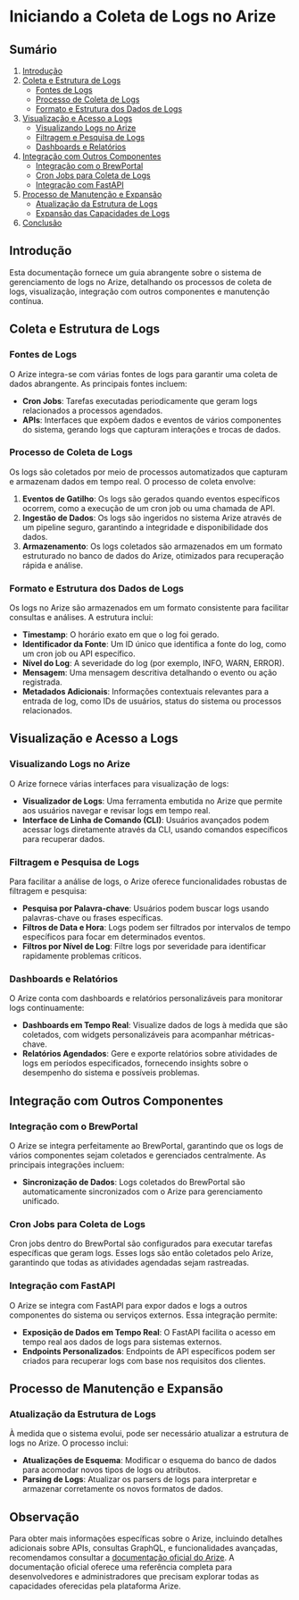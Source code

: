 # Iniciando a Coleta de Logs no Arize

## Sumário
1. [Introdução](#introdução)
2. [Coleta e Estrutura de Logs](#coleta-e-estrutura-de-logs)
   - [Fontes de Logs](#fontes-de-logs)
   - [Processo de Coleta de Logs](#processo-de-coleta-de-logs)
   - [Formato e Estrutura dos Dados de Logs](#formato-e-estrutura-dos-dados-de-logs)
3. [Visualização e Acesso a Logs](#visualização-e-acesso-a-logs)
   - [Visualizando Logs no Arize](#visualizando-logs-no-arize)
   - [Filtragem e Pesquisa de Logs](#filtragem-e-pesquisa-de-logs)
   - [Dashboards e Relatórios](#dashboards-e-relatórios)
4. [Integração com Outros Componentes](#integração-com-outros-componentes)
   - [Integração com o BrewPortal](#integração-com-o-brewportal)
   - [Cron Jobs para Coleta de Logs](#cron-jobs-para-coleta-de-logs)
   - [Integração com FastAPI](#integração-com-fastapi)
5. [Processo de Manutenção e Expansão](#processo-de-manutenção-e-expansão)
   - [Atualização da Estrutura de Logs](#atualização-da-estrutura-de-logs)
   - [Expansão das Capacidades de Logs](#expansão-das-capacidades-de-logs)
6. [Conclusão](#conclusão)

## Introdução
Esta documentação fornece um guia abrangente sobre o sistema de gerenciamento de logs no Arize, detalhando os processos de coleta de logs, visualização, integração com outros componentes e manutenção contínua.

## Coleta e Estrutura de Logs

### Fontes de Logs
O Arize integra-se com várias fontes de logs para garantir uma coleta de dados abrangente. As principais fontes incluem:
- **Cron Jobs**: Tarefas executadas periodicamente que geram logs relacionados a processos agendados.
- **APIs**: Interfaces que expõem dados e eventos de vários componentes do sistema, gerando logs que capturam interações e trocas de dados.

### Processo de Coleta de Logs
Os logs são coletados por meio de processos automatizados que capturam e armazenam dados em tempo real. O processo de coleta envolve:
1. **Eventos de Gatilho**: Os logs são gerados quando eventos específicos ocorrem, como a execução de um cron job ou uma chamada de API.
2. **Ingestão de Dados**: Os logs são ingeridos no sistema Arize através de um pipeline seguro, garantindo a integridade e disponibilidade dos dados.
3. **Armazenamento**: Os logs coletados são armazenados em um formato estruturado no banco de dados do Arize, otimizados para recuperação rápida e análise.

### Formato e Estrutura dos Dados de Logs
Os logs no Arize são armazenados em um formato consistente para facilitar consultas e análises. A estrutura inclui:
- **Timestamp**: O horário exato em que o log foi gerado.
- **Identificador da Fonte**: Um ID único que identifica a fonte do log, como um cron job ou API específico.
- **Nível do Log**: A severidade do log (por exemplo, INFO, WARN, ERROR).
- **Mensagem**: Uma mensagem descritiva detalhando o evento ou ação registrada.
- **Metadados Adicionais**: Informações contextuais relevantes para a entrada de log, como IDs de usuários, status do sistema ou processos relacionados.

## Visualização e Acesso a Logs

### Visualizando Logs no Arize
O Arize fornece várias interfaces para visualização de logs:
- **Visualizador de Logs**: Uma ferramenta embutida no Arize que permite aos usuários navegar e revisar logs em tempo real.
- **Interface de Linha de Comando (CLI)**: Usuários avançados podem acessar logs diretamente através da CLI, usando comandos específicos para recuperar dados.

### Filtragem e Pesquisa de Logs
Para facilitar a análise de logs, o Arize oferece funcionalidades robustas de filtragem e pesquisa:
- **Pesquisa por Palavra-chave**: Usuários podem buscar logs usando palavras-chave ou frases específicas.
- **Filtros de Data e Hora**: Logs podem ser filtrados por intervalos de tempo específicos para focar em determinados eventos.
- **Filtros por Nível de Log**: Filtre logs por severidade para identificar rapidamente problemas críticos.

### Dashboards e Relatórios
O Arize conta com dashboards e relatórios personalizáveis para monitorar logs continuamente:
- **Dashboards em Tempo Real**: Visualize dados de logs à medida que são coletados, com widgets personalizáveis para acompanhar métricas-chave.
- **Relatórios Agendados**: Gere e exporte relatórios sobre atividades de logs em períodos especificados, fornecendo insights sobre o desempenho do sistema e possíveis problemas.

## Integração com Outros Componentes

### Integração com o BrewPortal
O Arize se integra perfeitamente ao BrewPortal, garantindo que os logs de vários componentes sejam coletados e gerenciados centralmente. As principais integrações incluem:
- **Sincronização de Dados**: Logs coletados do BrewPortal são automaticamente sincronizados com o Arize para gerenciamento unificado.

### Cron Jobs para Coleta de Logs
Cron jobs dentro do BrewPortal são configurados para executar tarefas específicas que geram logs. Esses logs são então coletados pelo Arize, garantindo que todas as atividades agendadas sejam rastreadas.

### Integração com FastAPI
O Arize se integra com FastAPI para expor dados e logs a outros componentes do sistema ou serviços externos. Essa integração permite:
- **Exposição de Dados em Tempo Real**: O FastAPI facilita o acesso em tempo real aos dados de logs para sistemas externos.
- **Endpoints Personalizados**: Endpoints de API específicos podem ser criados para recuperar logs com base nos requisitos dos clientes.

## Processo de Manutenção e Expansão

### Atualização da Estrutura de Logs
À medida que o sistema evolui, pode ser necessário atualizar a estrutura de logs no Arize. O processo inclui:
- **Atualizações de Esquema**: Modificar o esquema do banco de dados para acomodar novos tipos de logs ou atributos.
- **Parsing de Logs**: Atualizar os parsers de logs para interpretar e armazenar corretamente os novos formatos de dados.

## Observação

Para obter mais informações específicas sobre o Arize, incluindo detalhes adicionais sobre APIs, consultas GraphQL, e funcionalidades avançadas, recomendamos consultar a [documentação oficial do Arize](https://docs.arize.com/arize/api-reference/graphql-api/monitors-api). A documentação oficial oferece uma referência completa para desenvolvedores e administradores que precisam explorar todas as capacidades oferecidas pela plataforma Arize.
